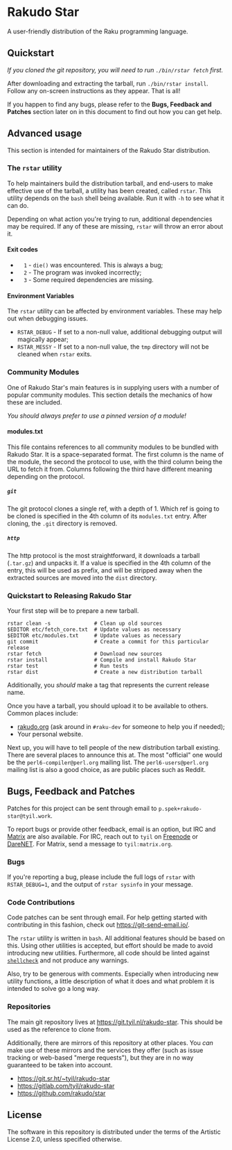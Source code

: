 # Rakudo Star

A user-friendly distribution of the Raku programming language.

## Quickstart

*If you cloned the git repository, you will need to run `./bin/rstar fetch`
first.*

After downloading and extracting the tarball, run `./bin/rstar install`. Follow
any on-screen instructions as they appear. That is all!

If you happen to find any bugs, please refer to the **Bugs, Feedback and
Patches** section later on in this document to find out how you can get help.

## Advanced usage

This section is intended for maintainers of the Rakudo Star distribution.

### The `rstar` utility

To help maintainers build the distribution tarball, and end-users to make
effective use of the tarball, a utility has been created, called `rstar`. This
utility depends on the `bash` shell being available. Run it with `-h` to see
what it can do.

Depending on what action you're trying to run, additional dependencies may be
required. If any of these are missing, `rstar` will throw an error about it.

#### Exit codes

- `  1` - `die()` was encountered. This is always a bug;
- `  2` - The program was invoked incorrectly;
- `  3` - Some required dependencies are missing.

#### Environment Variables

The `rstar` utility can be affected by environment variables. These may help
out when debugging issues.

- `RSTAR_DEBUG` - If set to a non-null value, additional debugging output will
  magically appear;
- `RSTAR_MESSY` - If set to a non-null value, the `tmp` directory will not be
  cleaned when `rstar` exits.

### Community Modules

One of Rakudo Star's main features is in supplying users with a number of
popular community modules. This section details the mechanics of how these are
included.

*You should always prefer to use a pinned version of a module!*

#### modules.txt

This file contains references to all community modules to be bundled with
Rakudo Star. It is a space-separated format. The first column is the name of
the module, the second the protocol to use, with the third column being the
URL to fetch it from. Columns following the third have different meaning
depending on the protocol.

##### `git`

The git protocol clones a single ref, with a depth of 1. Which ref is going to
be cloned is specified in the 4th column of its `modules.txt` entry. After
cloning, the `.git` directory is removed.

##### `http`

The http protocol is the most straightforward, it downloads a tarball
(`.tar.gz`) and unpacks it. If a value is specified in the 4th column of the
entry, this will be used as prefix, and will be stripped away when the
extracted sources are moved into the `dist` directory.

### Quickstart to Releasing Rakudo Star

Your first step will be to prepare a new tarball.

    rstar clean -s              # Clean up old sources
    $EDITOR etc/fetch_core.txt  # Update values as necessary
    $EDITOR etc/modules.txt     # Update values as necessary
    git commit                  # Create a commit for this particular release
    rstar fetch                 # Download new sources
    rstar install               # Compile and install Rakudo Star
    rstar test                  # Run tests
    rstar dist                  # Create a new distribution tarball

Additionally, you *should* make a tag that represents the current release name.

Once you have a tarball, you should upload it to be available to others. Common
places include:

- [rakudo.org](https://rakudo.org/) (ask around in `#raku-dev` for someone to
  help you if needed);
- Your personal website.

Next up, you will have to tell people of the new distribution tarball existing.
There are several places to announce this at. The most "official" one would be
the `perl6-compiler@perl.org` mailing list. The `perl6-users@perl.org` mailing
list is also a good choice, as are public places such as Reddit.

## Bugs, Feedback and Patches

Patches for this project can be sent through email to
`p.spek+rakudo-star@tyil.work`.

To report bugs or provide other feedback, email is an option, but IRC and
[Matrix](https://matrix.org/) are also available. For IRC, reach out to `tyil`
on [Freenode](https://freenode.net/) or [DareNET](https://www.darenet.org/).
For Matrix, send a message to `tyil:matrix.org`.

### Bugs

If you're reporting a bug, please include the full logs of `rstar` with
`RSTAR_DEBUG=1`, and the output of `rstar sysinfo` in your message.

### Code Contributions

Code patches can be sent through email. For help getting started with
contributing in this fashion, check out https://git-send-email.io/.

The `rstar` utility is written in `bash`. All additional features should be
based on this. Using other utilities is accepted, but effort should be made to
avoid introducing new utilities. Furthermore, all code should be linted against
[`shellcheck`](https://www.shellcheck.net/) and not produce any warnings.

Also, try to be generous with comments. Especially when introducing new utility
functions, a little description of what it does and what problem it is intended
to solve go a long way.

### Repositories

The main git repository lives at https://git.tyil.nl/rakudo-star. This should
be used as the reference to clone from.

Additionally, there are mirrors of this repository at other places. You _can_
make use of these mirrors and the services they offer (such as issue tracking
or web-based "merge requests"), but they are in no way guaranteed to be taken
into account.

- https://git.sr.ht/~tyil/rakudo-star
- https://gitlab.com/tyil/rakudo-star
- https://github.com/rakudo/star

## License

The software in this repository is distributed under the terms of the Artistic
License 2.0, unless specified otherwise.
